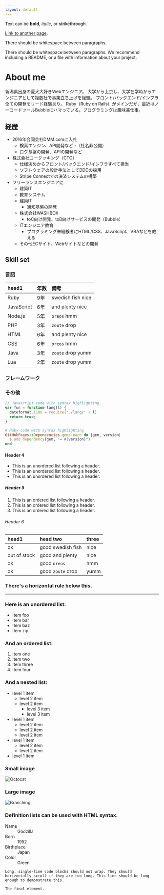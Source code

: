 ```yaml
---
layout: default
---
```


Text can be **bold**, _italic_, or ~~strikethrough~~.

[Link to another page](./another-page.html).

There should be whitespace between paragraphs.

There should be whitespace between paragraphs. We recommend including a README, or a file with information about your project.

# About me

新潟県出身の愛犬大好きWebエンジニア。
大学から上京し、大学在学時からエンジニアとして複数社で事業立ち上げを経験。
フロント/バックエンド/インフラ全ての開発をリード経験あり。
Ruby（Ruby on Rails）がメインだが、最近はノーコードツールBubbleにハマっている。プログラミングは趣味兼仕事。

## 経歴

- 2016年合同会社DMM.comに入社
  - 検索エンジン、API開発など
-（社名非公開） 
  - ログ基盤の開発、APIの開発など
- 株式会社コークッキング（CTO）
  - 仕様決めからフロント/バックエンド/インフラすべて担当
  - ソフトウェアの設計手法としてDDDの採用
  - Stripe Connectでの決済システムの構築
- フリーランスエンジニアに
  - 建築IT
  - 教育システム
  - 建築IT
    - 通知基盤の開発
  - 株式会社WASHBOX
    - toC向け開発、toB向けサービスの開発（Bubble）
  - ITエンジニア教育
    - プログラミング未経験者にHTML/CSS、JavaScript、VBAなどを教える   
  - その他ECサイト、Webサイトなどの開発

## Skill set

### 言語


| head1        |  年数 | 備考               |
|:-------------|:-----|:-------------------|
| Ruby         | 9年  |swedish fish  nice  |
| JavaScript   | 6年 |and plenty    nice  |
| Node.js      | 5年 |`oreos`       hmm   |
| PHP          | 3年 |`zoute` drop| yumm  |
| HTML         | 6年 |and plenty    nice  |
| CSS          | 6年 |`oreos`       hmm   |
| Java         | 3年 |`zoute` drop  yumm  |
| Lua          | 2年 |`zoute` drop  yumm  |

### フレームワーク

### その他



```js
// Javascript code with syntax highlighting.
var fun = function lang(l) {
  dateformat.i18n = require('./lang/' + l)
  return true;
}
```

```ruby
# Ruby code with syntax highlighting
GitHubPages::Dependencies.gems.each do |gem, version|
  s.add_dependency(gem, "= #{version}")
end
```

#### Header 4

*   This is an unordered list following a header.
*   This is an unordered list following a header.
*   This is an unordered list following a header.

##### Header 5

1.  This is an ordered list following a header.
2.  This is an ordered list following a header.
3.  This is an ordered list following a header.

###### Header 6

| head1        | head two          | three |
|:-------------|:------------------|:------|
| ok           | good swedish fish | nice  |
| out of stock | good and plenty   | nice  |
| ok           | good `oreos`      | hmm   |
| ok           | good `zoute` drop | yumm  |

### There's a horizontal rule below this.

* * *

### Here is an unordered list:

*   Item foo
*   Item bar
*   Item baz
*   Item zip

### And an ordered list:

1.  Item one
1.  Item two
1.  Item three
1.  Item four

### And a nested list:

- level 1 item
  - level 2 item
  - level 2 item
    - level 3 item
    - level 3 item
- level 1 item
  - level 2 item
  - level 2 item
  - level 2 item
- level 1 item
  - level 2 item
  - level 2 item
- level 1 item

### Small image

![Octocat](https://github.githubassets.com/images/icons/emoji/octocat.png)

### Large image

![Branching](https://guides.github.com/activities/hello-world/branching.png)


### Definition lists can be used with HTML syntax.

<dl>
<dt>Name</dt>
<dd>Godzilla</dd>
<dt>Born</dt>
<dd>1952</dd>
<dt>Birthplace</dt>
<dd>Japan</dd>
<dt>Color</dt>
<dd>Green</dd>
</dl>

```
Long, single-line code blocks should not wrap. They should horizontally scroll if they are too long. This line should be long enough to demonstrate this.
```

```
The final element.
```
